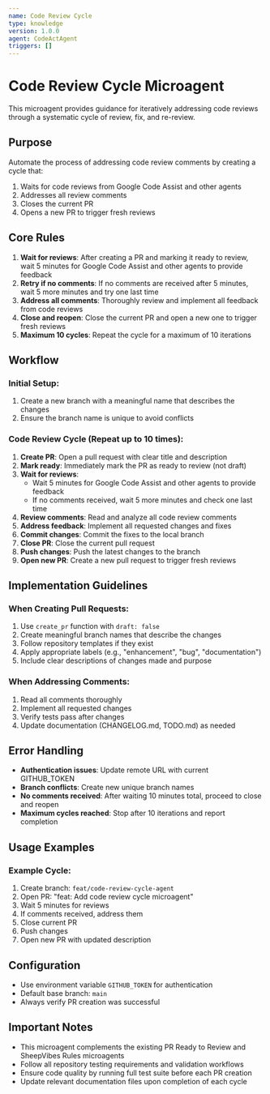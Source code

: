 ```yaml
---
name: Code Review Cycle
type: knowledge
version: 1.0.0
agent: CodeActAgent
triggers: []
---
```


# Code Review Cycle Microagent

This microagent provides guidance for iteratively addressing code reviews through a systematic cycle of review, fix, and re-review.

## Purpose

Automate the process of addressing code review comments by creating a cycle that:
1. Waits for code reviews from Google Code Assist and other agents
2. Addresses all review comments
3. Closes the current PR
4. Opens a new PR to trigger fresh reviews

## Core Rules

1. **Wait for reviews**: After creating a PR and marking it ready to review, wait 5 minutes for Google Code Assist and other agents to provide feedback
2. **Retry if no comments**: If no comments are received after 5 minutes, wait 5 more minutes and try one last time
3. **Address all comments**: Thoroughly review and implement all feedback from code reviews
4. **Close and reopen**: Close the current PR and open a new one to trigger fresh reviews
5. **Maximum 10 cycles**: Repeat the cycle for a maximum of 10 iterations

## Workflow

### Initial Setup:
1. Create a new branch with a meaningful name that describes the changes
2. Ensure the branch name is unique to avoid conflicts

### Code Review Cycle (Repeat up to 10 times):
1. **Create PR**: Open a pull request with clear title and description
2. **Mark ready**: Immediately mark the PR as ready to review (not draft)
3. **Wait for reviews**: 
   - Wait 5 minutes for Google Code Assist and other agents to provide feedback
   - If no comments received, wait 5 more minutes and check one last time
4. **Review comments**: Read and analyze all code review comments
5. **Address feedback**: Implement all requested changes and fixes
6. **Commit changes**: Commit the fixes to the local branch
7. **Close PR**: Close the current pull request
8. **Push changes**: Push the latest changes to the branch
9. **Open new PR**: Create a new pull request to trigger fresh reviews

## Implementation Guidelines

### When Creating Pull Requests:
1. Use `create_pr` function with `draft: false`
2. Create meaningful branch names that describe the changes
3. Follow repository templates if they exist
4. Apply appropriate labels (e.g., "enhancement", "bug", "documentation")
3. Include clear descriptions of changes made and purpose

### When Addressing Comments:
1. Read all comments thoroughly
2. Implement all requested changes
3. Verify tests pass after changes
4. Update documentation (CHANGELOG.md, TODO.md) as needed

## Error Handling

- **Authentication issues**: Update remote URL with current GITHUB_TOKEN
- **Branch conflicts**: Create new unique branch names
- **No comments received**: After waiting 10 minutes total, proceed to close and reopen
- **Maximum cycles reached**: Stop after 10 iterations and report completion

## Usage Examples

### Example Cycle:
1. Create branch: `feat/code-review-cycle-agent`
2. Open PR: "feat: Add code review cycle microagent"
3. Wait 5 minutes for reviews
4. If comments received, address them
5. Close current PR
6. Push changes
7. Open new PR with updated description

## Configuration

- Use environment variable `GITHUB_TOKEN` for authentication
- Default base branch: `main`
- Always verify PR creation was successful

## Important Notes

- This microagent complements the existing PR Ready to Review and SheepVibes Rules microagents
- Follow all repository testing requirements and validation workflows
- Ensure code quality by running full test suite before each PR creation
- Update relevant documentation files upon completion of each cycle